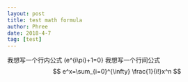 ```yaml
---
layout: post
title: test math formula
author: Phree
date: 2018-4-7
tag: [test]
---
```


我想写一个行内公式 \(e^{i\pi}+1=0\}
我想写一个行间公式
$$ e^x=\sum_{i=0}^{\infty} \frac{1}{i!}x^n $$
